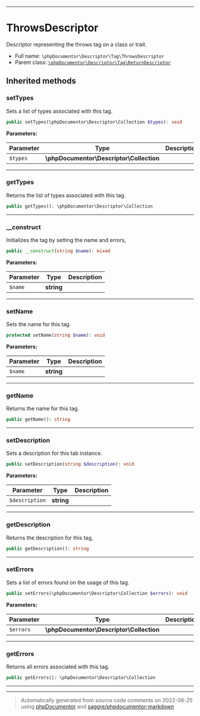 ***

# ThrowsDescriptor

Descriptor representing the throws tag on a class or trait.



* Full name: `\phpDocumentor\Descriptor\Tag\ThrowsDescriptor`
* Parent class: [`\phpDocumentor\Descriptor\Tag\ReturnDescriptor`](./ReturnDescriptor.md)






## Inherited methods


### setTypes

Sets a list of types associated with this tag.

```php
public setTypes(\phpDocumentor\Descriptor\Collection $types): void
```








**Parameters:**

| Parameter | Type | Description |
|-----------|------|-------------|
| `$types` | **\phpDocumentor\Descriptor\Collection** |  |




***

### getTypes

Returns the list of types associated with this tag.

```php
public getTypes(): \phpDocumentor\Descriptor\Collection
```











***

### __construct

Initializes the tag by setting the name and errors,

```php
public __construct(string $name): mixed
```








**Parameters:**

| Parameter | Type | Description |
|-----------|------|-------------|
| `$name` | **string** |  |




***

### setName

Sets the name for this tag.

```php
protected setName(string $name): void
```








**Parameters:**

| Parameter | Type | Description |
|-----------|------|-------------|
| `$name` | **string** |  |




***

### getName

Returns the name for this tag.

```php
public getName(): string
```











***

### setDescription

Sets a description for this tab instance.

```php
public setDescription(string $description): void
```








**Parameters:**

| Parameter | Type | Description |
|-----------|------|-------------|
| `$description` | **string** |  |




***

### getDescription

Returns the description for this tag,

```php
public getDescription(): string
```











***

### setErrors

Sets a list of errors found on the usage of this tag.

```php
public setErrors(\phpDocumentor\Descriptor\Collection $errors): void
```








**Parameters:**

| Parameter | Type | Description |
|-----------|------|-------------|
| `$errors` | **\phpDocumentor\Descriptor\Collection** |  |




***

### getErrors

Returns all errors associated with this tag.

```php
public getErrors(): \phpDocumentor\Descriptor\Collection
```











***


***
> Automatically generated from source code comments on 2022-06-25 using [phpDocumentor](http://www.phpdoc.org/) and [saggre/phpdocumentor-markdown](https://github.com/Saggre/phpDocumentor-markdown)
